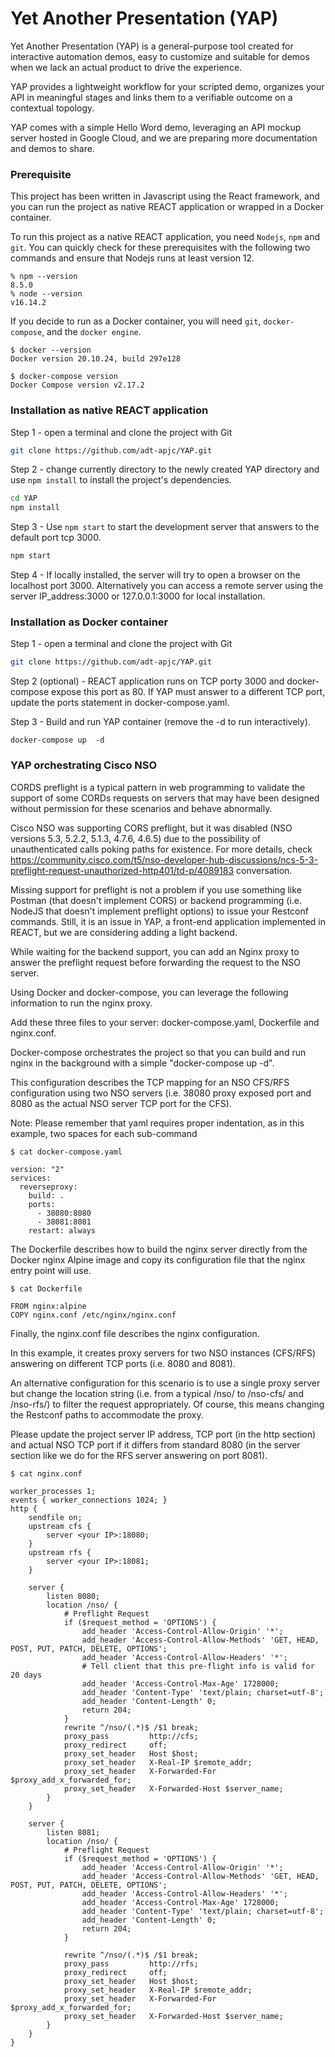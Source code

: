 # Yet Another Presentation (YAP)

Yet Another Presentation (YAP) is a general-purpose tool created for interactive automation demos, easy to customize and suitable for demos when we lack an actual product to drive the experience.

YAP provides a lightweight workflow for your scripted demo, organizes your API in meaningful stages and links them to a verifiable outcome on a contextual topology.

YAP comes with a simple Hello Word demo, leveraging an API mockup server hosted in Google Cloud, and we are preparing more documentation and demos to share.

### Prerequisite

This project has been written in Javascript using the React framework, and you can run the project as native REACT application or wrapped in a Docker container.

To run this project as a native REACT application, you need `Nodejs`, `npm` and `git`.
You can quickly check for these prerequisites with the following two commands and ensure that Nodejs runs at least version 12.

```
% npm --version
8.5.0
% node --version
v16.14.2
```

If you decide to run as a Docker container, you will need `git`, `docker-compose`, and the `docker engine`.

```
$ docker --version
Docker version 20.10.24, build 297e128

$ docker-compose version
Docker Compose version v2.17.2
```

### Installation as native REACT application

Step 1 - open a terminal and clone the project with Git

```bash
git clone https://github.com/adt-apjc/YAP.git
```

Step 2 - change currently directory to the newly created YAP directory and use `npm install` to install the project's dependencies.

```bash
cd YAP
npm install
```

Step 3 - Use `npm start` to start the development server that answers to the default port tcp 3000.

```bash
npm start
```

Step 4 - If locally installed, the server will try to open a browser on the localhost port 3000. Alternatively you can access a remote server using the server IP_address:3000 or 127.0.0.1:3000 for local installation.

### Installation as Docker container

Step 1 - open a terminal and clone the project with Git

```bash
git clone https://github.com/adt-apjc/YAP.git
```

Step 2 (optional) - REACT application runs on TCP porty 3000 and docker-compose expose this port as 80. If YAP must answer to a different TCP port, update the ports statement in docker-compose.yaml.

Step 3 - Build and run YAP container (remove the -d to run interactively).

```
docker-compose up  -d
```

### YAP orchestrating Cisco NSO

CORDS preflight is a typical pattern in web programming to validate the support of some CORDs requests on servers that may have been designed without permission for these scenarios and behave abnormally.

Cisco NSO was supporting CORS preflight, but it was disabled (NSO versions 5.3, 5.2.2, 5.1.3, 4.7.6, 4.6.5) due to the possibility of unauthenticated calls poking paths for existence. For more details, check https://community.cisco.com/t5/nso-developer-hub-discussions/ncs-5-3-preflight-request-unauthorized-http401/td-p/4089183 conversation.

Missing support for preflight is not a problem if you use something like Postman (that doesn't implement CORS) or backend programming (i.e. NodeJS that doesn't implement preflight options) to issue your Restconf commands. Still, it is an issue in YAP, a front-end application implemented in REACT, but we are considering adding a light backend.

While waiting for the backend support, you can add an Nginx proxy to answer the preflight request before forwarding the request to the NSO server.

Using Docker and docker-compose, you can leverage the following information to run the nginx proxy.

Add these three files to your server: docker-compose.yaml, Dockerfile and nginx.conf.

Docker-compose orchestrates the project so that you can build and run nginx in the background with a simple "docker-compose up -d".

This configuration describes the TCP mapping for an NSO CFS/RFS configuration using two NSO servers (i.e. 38080 proxy exposed port and 8080 as the actual NSO server TCP port for the CFS).

Note: Please remember that yaml requires proper indentation, as in this example, two spaces for each sub-command

```
$ cat docker-compose.yaml

version: "2"
services:
  reverseproxy:
    build: .
    ports:
      - 38080:8080
      - 38081:8081
    restart: always
```

The Dockerfile describes how to build the nginx server directly from the Docker nginx Alpine image and copy its configuration file that the nginx entry point will use.

```
$ cat Dockerfile

FROM nginx:alpine
COPY nginx.conf /etc/nginx/nginx.conf

```

Finally, the nginx.conf file describes the nginx configuration.

In this example, it creates proxy servers for two NSO instances (CFS/RFS) answering on different TCP ports (i.e. 8080 and 8081).

An alternative configuration for this scenario is to use a single proxy server but change the location string (i.e. from a typical /nso/ to /nso-cfs/ and /nso-rfs/) to filter the request appropriately. Of course, this means changing the Restconf paths to accommodate the proxy.

Please update the project server IP address, TCP port (in the http section) and actual NSO TCP port if it differs from standard 8080 (in the server section like we do for the RFS server answering on port 8081).

```
$ cat nginx.conf

worker_processes 1;
events { worker_connections 1024; }
http {
    sendfile on;
    upstream cfs {
        server <your IP>:18080;
    }
    upstream rfs {
        server <your IP>:18081;
    }

    server {
        listen 8080;
        location /nso/ {
            # Preflight Request
            if ($request_method = 'OPTIONS') {
                add_header 'Access-Control-Allow-Origin' '*';
                add_header 'Access-Control-Allow-Methods' 'GET, HEAD, POST, PUT, PATCH, DELETE, OPTIONS';
                add_header 'Access-Control-Allow-Headers' '*';
                # Tell client that this pre-flight info is valid for 20 days
                add_header 'Access-Control-Max-Age' 1728000;
                add_header 'Content-Type' 'text/plain; charset=utf-8';
                add_header 'Content-Length' 0;
                return 204;
            }
            rewrite ^/nso/(.*)$ /$1 break;
            proxy_pass         http://cfs;
            proxy_redirect     off;
            proxy_set_header   Host $host;
            proxy_set_header   X-Real-IP $remote_addr;
            proxy_set_header   X-Forwarded-For $proxy_add_x_forwarded_for;
            proxy_set_header   X-Forwarded-Host $server_name;
        }
    }

    server {
        listen 8081;
        location /nso/ {
            # Preflight Request
            if ($request_method = 'OPTIONS') {
                add_header 'Access-Control-Allow-Origin' '*';
                add_header 'Access-Control-Allow-Methods' 'GET, HEAD, POST, PUT, PATCH, DELETE, OPTIONS';
                add_header 'Access-Control-Allow-Headers' '*';
                add_header 'Access-Control-Max-Age' 1728000;
                add_header 'Content-Type' 'text/plain; charset=utf-8';
                add_header 'Content-Length' 0;
                return 204;
            }

            rewrite ^/nso/(.*)$ /$1 break;
            proxy_pass         http://rfs;
            proxy_redirect     off;
            proxy_set_header   Host $host;
            proxy_set_header   X-Real-IP $remote_addr;
            proxy_set_header   X-Forwarded-For $proxy_add_x_forwarded_for;
            proxy_set_header   X-Forwarded-Host $server_name;
        }
    }
}
```
